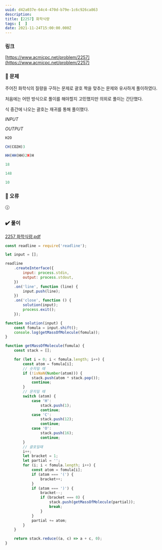 ```yaml
---
uuid: d42a037e-64c4-470d-b79e-1c6c926ca863
description: 
title: [2257] 화학식량
tags: [  ]
date: 2021-11-24T15:00:00.000Z
---
```








### 링크

[https://www.acmicpc.net/problem/2257](https://www.acmicpc.net/problem/2257)

### 📝 문제

주어진 화학식의 질량을 구하는 문제로 괄호 짝을 맞추는 문제와 유사하게 풀이하였다.

처음에는 어떤 방식으로 풀이를 해야할지 고민했지만 의외로 풀이는 간단했다.

식 중간에 나오는 괄호는 재귀를 통해 풀이했다.

*INPUT*

*OUTPUT*

```jsx
H2O

CH(CO2H)3

HH(HH(HH)2H)H
```

```jsx
18

148

10
```

### 🚨 오류

<aside>
🕧

</aside>

### ✔️ 풀이

[2257 화학식량.pdf](%5B2257%5D%20%E1%84%92%E1%85%AA%E1%84%92%E1%85%A1%E1%86%A8%E1%84%89%E1%85%B5%E1%86%A8%E1%84%85%E1%85%A3%E1%86%BC%205540767b164340b6bb6f853f27173643/2257_%E1%84%92%E1%85%AA%E1%84%92%E1%85%A1%E1%86%A8%E1%84%89%E1%85%B5%E1%86%A8%E1%84%85%E1%85%A3%E1%86%BC.pdf)

```jsx
const readline = require('readline');

let input = [];

readline
    .createInterface({
        input: process.stdin,
        output: process.stdout,
    })
    .on('line', function (line) {
        input.push(line);
    })
    .on('close', function () {
        solution(input);
        process.exit();
    });

function solution(input) {
    const fomula = input.shift();
    console.log(getMassOfMolecule(fomula));
}

function getMassOfMolecule(fomula) {
    const stack = [];

    for (let i = 0; i < fomula.length; i++) {
        const atom = fomula[i];
        // 숫자일 때
        if (!isNaN(Number(atom))) {
            stack.push(atom * stack.pop());
            continue;
        }
        // 문자일 때
        switch (atom) {
            case 'H':
                stack.push(1);
                continue;
            case 'C':
                stack.push(12);
                continue;
            case 'O':
                stack.push(16);
                continue;
        }
        // 괄호일때
        i++;
        let bracket = 1;
        let partial = '';
        for (i; i < fomula.length; i++) {
            const atom = fomula[i];
            if (atom === '(') {
                bracket++;
            }
            if (atom === ')') {
                bracket--;
                if (bracket === 0) {
                    stack.push(getMassOfMolecule(partial));
                    break;
                }
            }
            partial += atom;
        }
    }

    return stack.reduce((a, c) => a + c, 0);
}
```